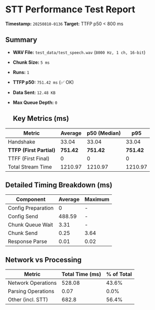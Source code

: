 # STT Performance Test Report
   
   **Timestamp:** `20250810-0136`
   **Target:** TTFP p50 < 800 ms
   
   ## Summary
- **WAV File:** `test_data/test_speech.wav` (`8000 Hz, 1 ch, 16-bit`)
- **Chunk Size:** `5 ms`
- **Runs:** `1`
- **TTFP p50:** `751.42 ms` (✅ OK)
- **Data Sent:** `12.48 KB`
- **Max Queue Depth:** `0`
   
   ## Key Metrics (ms)
| Metric         | Average | p50 (Median) | p95          |
|----------------|---------|--------------|--------------|
| Handshake      | 33.04 | 33.04 | 33.04 |
| **TTFP (First Partial)** | **751.42** | **751.42** | **751.42** |
| TTFF (First Final) | 0 | 0 | 0 |
| Total Stream Time| 1210.97 | 1210.97 | 1210.97 |

   ## Detailed Timing Breakdown (ms)
| Component | Average | Maximum |
|-----------|---------|---------|
| Config Preparation | 0 | - |
| Config Send | 488.59 | - |
| Chunk Queue Wait | 3.31 | - |
| Chunk Send | 0.25 | 3.64 |
| Response Parse | 0.01 | 0.02 |

   ## Network vs Processing
| Metric | Total Time (ms) | % of Total |
|--------|----------------|------------|
| Network Operations | 528.08 | 43.6% |
| Parsing Operations | 0.07 | 0.0% |
| Other (incl. STT) | 682.8 | 56.4% |
